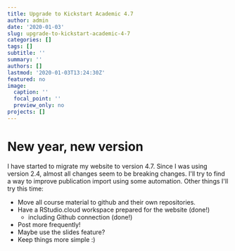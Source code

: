 ```yaml
---
title: Upgrade to Kickstart Academic 4.7
author: admin
date: '2020-01-03'
slug: upgrade-to-kickstart-academic-4-7
categories: []
tags: []
subtitle: ''
summary: ''
authors: []
lastmod: '2020-01-03T13:24:30Z'
featured: no
image:
  caption: ''
  focal_point: ''
  preview_only: no
projects: []
---
```


# New year, new version 

I have started to migrate my website to version 4.7. Since I was using version 2.4, almost all changes seem to be breaking changes.
I'll try to find a way to improve publication import using some automation. 
Other things I'll try this time:

* Move all course material to github and their own repositories.
* Have a RStudio.cloud workspace prepared for the website (done!)
  * including Github connection (done!)
* Post more frequently!
* Maybe use the slides feature?
* Keep things more simple :)
